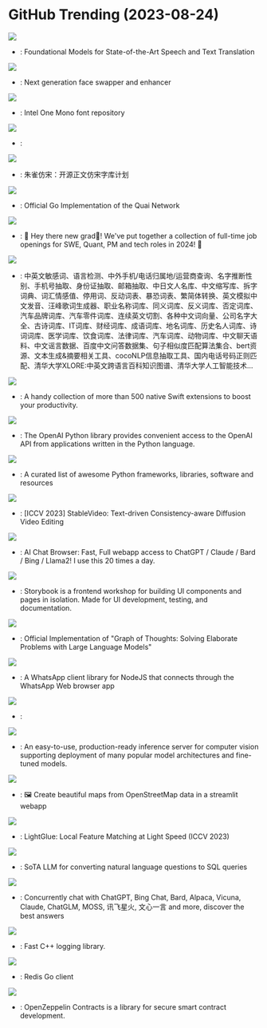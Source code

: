 # GitHub Trending (2023-08-24)

![](https://img.shields.io/badge/Python-New%20732-green?style=flat-square&logo=appveyor)
- [](https://github.comundefined): Foundational Models for State-of-the-Art Speech and Text Translation

![](https://img.shields.io/badge/Python-New%201-green?style=flat-square&logo=appveyor)
- [](https://github.comundefined): Next generation face swapper and enhancer

![](https://img.shields.io/badge/none-New%2049-green?style=flat-square&logo=appveyor)
- [](https://github.comundefined): Intel One Mono font repository

![](https://img.shields.io/badge/TypeScript-New%2021-green?style=flat-square&logo=appveyor)
- [](https://github.comundefined): 

![](https://img.shields.io/badge/none-New%20158-green?style=flat-square&logo=appveyor)
- [](https://github.comundefined): 朱雀仿宋：开源正文仿宋字库计划

![](https://img.shields.io/badge/Go-New%20229-green?style=flat-square&logo=appveyor)
- [](https://github.comundefined): Official Go Implementation of the Quai Network

![](https://img.shields.io/badge/Python-New%20165-green?style=flat-square&logo=appveyor)
- [](https://github.comundefined): 👋 Hey there new grad🎉! We've put together a collection of full-time job openings for SWE, Quant, PM and tech roles in 2024! 🚀

![](https://img.shields.io/badge/Python-New%20460-green?style=flat-square&logo=appveyor)
- [](https://github.comundefined): 中英文敏感词、语言检测、中外手机/电话归属地/运营商查询、名字推断性别、手机号抽取、身份证抽取、邮箱抽取、中日文人名库、中文缩写库、拆字词典、词汇情感值、停用词、反动词表、暴恐词表、繁简体转换、英文模拟中文发音、汪峰歌词生成器、职业名称词库、同义词库、反义词库、否定词库、汽车品牌词库、汽车零件词库、连续英文切割、各种中文词向量、公司名字大全、古诗词库、IT词库、财经词库、成语词库、地名词库、历史名人词库、诗词词库、医学词库、饮食词库、法律词库、汽车词库、动物词库、中文聊天语料、中文谣言数据、百度中文问答数据集、句子相似度匹配算法集合、bert资源、文本生成&摘要相关工具、cocoNLP信息抽取工具、国内电话号码正则匹配、清华大学XLORE:中英文跨语言百科知识图谱、清华大学人工智能技术…

![](https://img.shields.io/badge/Swift-New%2023-green?style=flat-square&logo=appveyor)
- [](https://github.comundefined): A handy collection of more than 500 native Swift extensions to boost your productivity.

![](https://img.shields.io/badge/Python-New%2014-green?style=flat-square&logo=appveyor)
- [](https://github.comundefined): The OpenAI Python library provides convenient access to the OpenAI API from applications written in the Python language.

![](https://img.shields.io/badge/Python-New%20233-green?style=flat-square&logo=appveyor)
- [](https://github.comundefined): A curated list of awesome Python frameworks, libraries, software and resources

![](https://img.shields.io/badge/Python-New%20113-green?style=flat-square&logo=appveyor)
- [](https://github.comundefined): [ICCV 2023] StableVideo: Text-driven Consistency-aware Diffusion Video Editing

![](https://img.shields.io/badge/TypeScript-New%20280-green?style=flat-square&logo=appveyor)
- [](https://github.comundefined): AI Chat Browser: Fast, Full webapp access to ChatGPT / Claude / Bard / Bing / Llama2! I use this 20 times a day.

![](https://img.shields.io/badge/TypeScript-New%20147-green?style=flat-square&logo=appveyor)
- [](https://github.comundefined): Storybook is a frontend workshop for building UI components and pages in isolation. Made for UI development, testing, and documentation.

![](https://img.shields.io/badge/Python-New%2032-green?style=flat-square&logo=appveyor)
- [](https://github.comundefined): Official Implementation of "Graph of Thoughts: Solving Elaborate Problems with Large Language Models"

![](https://img.shields.io/badge/JavaScript-New%2031-green?style=flat-square&logo=appveyor)
- [](https://github.comundefined): A WhatsApp client library for NodeJS that connects through the WhatsApp Web browser app

![](https://img.shields.io/badge/none-New%2018-green?style=flat-square&logo=appveyor)
- [](https://github.comundefined): 

![](https://img.shields.io/badge/Python-New%20124-green?style=flat-square&logo=appveyor)
- [](https://github.comundefined): An easy-to-use, production-ready inference server for computer vision supporting deployment of many popular model architectures and fine-tuned models.

![](https://img.shields.io/badge/Python-New%20195-green?style=flat-square&logo=appveyor)
- [](https://github.comundefined): 🖼️ Create beautiful maps from OpenStreetMap data in a streamlit webapp

![](https://img.shields.io/badge/Python-New%2019-green?style=flat-square&logo=appveyor)
- [](https://github.comundefined): LightGlue: Local Feature Matching at Light Speed (ICCV 2023)

![](https://img.shields.io/badge/Jupyter%20Notebook-New%20163-green?style=flat-square&logo=appveyor)
- [](https://github.comundefined): SoTA LLM for converting natural language questions to SQL queries

![](https://img.shields.io/badge/JavaScript-New%2055-green?style=flat-square&logo=appveyor)
- [](https://github.comundefined): Concurrently chat with ChatGPT, Bing Chat, Bard, Alpaca, Vicuna, Claude, ChatGLM, MOSS, 讯飞星火, 文心一言 and more, discover the best answers

![](https://img.shields.io/badge/C%2B%2B-New%2052-green?style=flat-square&logo=appveyor)
- [](https://github.comundefined): Fast C++ logging library.

![](https://img.shields.io/badge/Go-New%2016-green?style=flat-square&logo=appveyor)
- [](https://github.comundefined): Redis Go client

![](https://img.shields.io/badge/JavaScript-New%2014-green?style=flat-square&logo=appveyor)
- [](https://github.comundefined): OpenZeppelin Contracts is a library for secure smart contract development.

